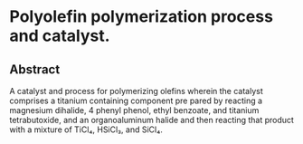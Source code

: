 # Polyolefin polymerization process and catalyst.

## Abstract
A catalyst and process for polymerizing olefins wherein the catalyst comprises a titanium containing component pre pared by reacting a magnesium dihalide, 4 phenyl phenol, ethyl benzoate, and titanium tetrabutoxide, and an organoaluminum halide and then reacting that product with a mixture of TiCl₄, HSiCl₃, and SiCl₄.